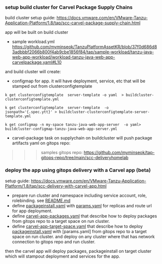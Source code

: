

### setup build cluster for Carvel Package Supply Chains
build cluster setup guide: https://docs.vmware.com/en/VMware-Tanzu-Application-Platform/1.8/tap/scc-carvel-package-supply-chain.html


app will be built on build cluster 
- sample workload.yml https://github.com/myminseok/TanzuPlatformAssetKR/blob/37f0d686d83adbbbf2066b800f4ab9cbe1856f84/tap/sample-workload/tanzu-java-web-app-workload/workload-tanzu-java-web-app-carvelpackage.yaml#L10


and  build cluster will create:
- configmap for app. it will have deployment, service, etc that will be stamped out from clusterconfigtemplate
```
k get clusterconfigtemplate  server-template -o yaml  > buildcluster-clusterconfigtemplate.yml    

k get clusterconfigtemplate  server-template  -o jsonpath='{.spec.ytt}' > buildcluster-clusterconfigtemplate-server-template.yml

k get configmap -n my-space tanzu-java-web-app-server  -o yaml> buildcluster-configmap-tanzu-java-web-app-server.yml
```
- carvel-package task on supplychain on buildcluster will push package artifacts yaml on gitops repo:
>>> samples gitops repo: https://github.com/myminseok/tap-gitops-repo/tree/main/scc-deliveryhomelab



### deploy the app using gitops delivery with a Carvel app (beta)
setup guide: https://docs.vmware.com/en/VMware-Tanzu-Application-Platform/1.8/tap/scc-delivery-with-carvel-app.html

- prepare run cluster and namespace including service account, role, rolebinding. see [README.md](./tap-gitops-repo/scc-deliveryhomelab/run-on-clusters-manually/README.md)
- define [packageinstall.yaml](./tap-gitops-repo/scc-deliveryhomelab/tanzu-java-web-app.my-space.tap/homelab-run-space/packageinstall.yaml) with [params.yaml](./tap-gitops-repo/scc-deliveryhomelab/tanzu-java-web-app.my-space.tap/homelab-run-space/params.yaml) for replicas and route url for app deployment.
- define [carvel-app-packages.yaml](./tap-gitops-repo/scc-deliveryhomelab/run-on-clusters-manually/carvel-app-packages-on-buildcluster.yml) that describe how to deploy packages from gitops repo  to a target space on run cluster.
- define [carvel-app-target-space.yaml](./tap-gitops-repo/scc-deliveryhomelab/run-on-clusters-manually/carvel-app-packages-on-buildcluster.yml) that describe how to deploy [packageinstall.yaml](./tap-gitops-repo/scc-deliveryhomelab/tanzu-java-web-app.my-space.tap/homelab-run-space/packageinstall.yaml) with [params.yaml] from gitops repo to a target space on run cluster. and deploy on any cluster where that has network connection to gitops repo and run cluster.

then the carvel app will deploy packages, packageinstall on target cluster which will stampout deployment and services for the app.
